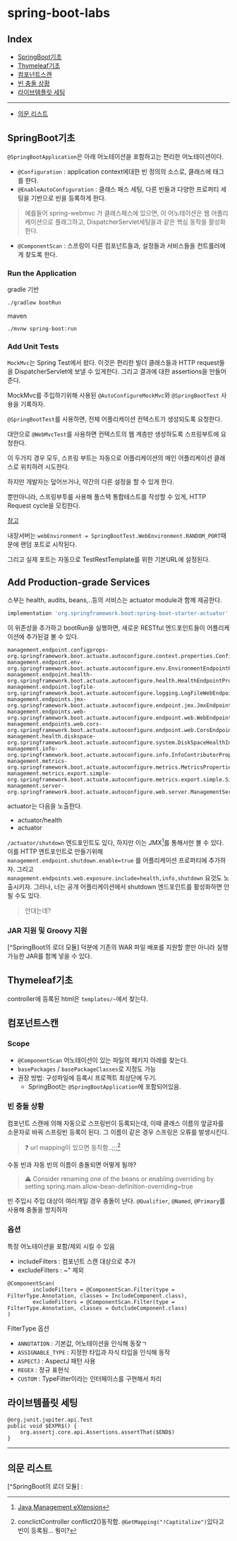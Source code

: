 # spring-boot-labs

## Index
- [SpringBoot기초](#SpringBoot기초)
- [Thymeleaf기초](#Thymeleaf기초)
- [컴포넌트스캔](#컴포넌트스캔)
- [빈 충돌 상황](#빈-충돌-상황)
- [라이브템플릿 세팅](#라이브템플릿-세팅)

---
- [의문 리스트](#의문-리스트)

## SpringBoot기초
```@SpringBootApplication```은 아래 어노테이션을 포함하고는 편리한 어노테이션이다.
- ```@Configuration``` : application context에대한 빈 정의의 소스로, 클래스에 태그를 한다.
- ```@EnableAutoConfiguration``` : 클래스 패스 세팅, 다른 빈들과 다양한 프로퍼티 세팅을 기반으로 빈을 등록하게 한다.
> 예를들어 spring-webmvc 가 클래스패스에 있으면, 이 어노테이션은 웹 어플리케이션으로 플래그하고, DispatcherServlet세팅을과 같은 핵심 동작을 활성화한다.
- ```@ComponentScan``` : 스프링이 다른 컴포넌트들과, 설정들과 서비스들을 컨트롤러에게 찾도록 한다.

### Run the Application
gradle 기반
```terminal
./gradlew bootRun
```

maven
```terminal
./mvnw spring-boot:run
```

### Add Unit Tests
```MockMvc```는  Spring Test에서 왔다. 이것은 편리한 빌더 클래스들과 HTTP request들을 DispatcherServlet에 보낼 수 있게한다.
그리고 결과에 대한 assertions을 만들어준다.

MockMvc를 주입하기위해  사용된 ```@AutoConfigureMockMvc```와 ```@SpringBootTest``` 사용을 기록하자.

```@SpringBootTest```를 사용하면, 전체 어플리케이션 컨텍스트가 생성되도록 요청한다.

대안으로 ```@WebMvcTest```를 사용하면 컨텍스트의 웹 계층만 생성하도록 스프링부트에 요청한다.

이 두가지 경우 모두, 스프링 부트는 자동으로 어플리케이션의 메인 어플리케이션 클래스로 위치하려 시도한다.

하지만 개발자는 덮어쓰거나, 약간의 다른 설정을 할 수 있게 한다.

뿐만아니라, 스프링부투를 사용해 풀스택 통합테스트를 작성할 수 있게, HTTP Request cycle을 모킹한다.

[참고](src/test/java/io/springbootlabs/app/web/in/HelloControllerTestIT.java)

내장서버는 ```webEnvironment = SpringBootTest.WebEnvironment.RANDOM_PORT```때문에 랜덤 포트로 시작된다.

그리고 실제 포트는 자동으로 TestRestTemplate를 위한 기본URL에 설정된다.

## Add Production-grade Services
스부는 health, audits, beans,..등의 서비스는 actuator module과 함께 제공한다.

```groovy
implementation 'org.springframework.boot:spring-boot-starter-actuator'
```
이 위존성을 추가하고 bootRun을 실행하면, 새로운 RESTful 엔드포인트들이 어플리케이션에 추가된걸 볼 수 있다.

```
management.endpoint.configprops-org.springframework.boot.actuate.autoconfigure.context.properties.ConfigurationPropertiesReportEndpointProperties
management.endpoint.env-org.springframework.boot.actuate.autoconfigure.env.EnvironmentEndpointProperties
management.endpoint.health-org.springframework.boot.actuate.autoconfigure.health.HealthEndpointProperties
management.endpoint.logfile-org.springframework.boot.actuate.autoconfigure.logging.LogFileWebEndpointProperties
management.endpoints.jmx-org.springframework.boot.actuate.autoconfigure.endpoint.jmx.JmxEndpointProperties
management.endpoints.web-org.springframework.boot.actuate.autoconfigure.endpoint.web.WebEndpointProperties
management.endpoints.web.cors-org.springframework.boot.actuate.autoconfigure.endpoint.web.CorsEndpointProperties
management.health.diskspace-org.springframework.boot.actuate.autoconfigure.system.DiskSpaceHealthIndicatorProperties
management.info-org.springframework.boot.actuate.autoconfigure.info.InfoContributorProperties
management.metrics-org.springframework.boot.actuate.autoconfigure.metrics.MetricsProperties
management.metrics.export.simple-org.springframework.boot.actuate.autoconfigure.metrics.export.simple.SimpleProperties
management.server-org.springframework.boot.actuate.autoconfigure.web.server.ManagementServerProperties
```
actuator는 다음을 노출한다.
- actuator/health
- actuator

```/actuator/shutdown``` 엔드포인트도 있다, 하지만 이는 JMX[^JMX]를 통해서만 볼 수 있다.
이를 HTTP 엔트포인트로 만들기위해 ```management.endpoint.shutdown.enable=true``` 를 어플리케이션 프로퍼티에 추가하자.
그리고 ```management.endpoints.web.exposure.include=health,info,shutdown``` 요것도 노출시키자.
그러나, 너는 공개 어플리케이션에서 shutdown 엔드포인트를 활성화하면 안될 수도 있다.

> 안대는데?

### JAR 지원 및 Groovy 지원
[^SpringBoot의 로더 모듈] 덕분에 기존의 WAR 파일 배포를 지원할 뿐만 아니라 실행 가능한 JAR를 함께 넣을 수 있다.


## Thymeleaf기초
controller에 등록된 html은 ```templates/~```에서 찾는다.

## 컴포넌트스캔
### Scope
- ```@ComponentScan``` 어노테이션이 있는 파일의 패키지 아래를 찾는다.
- ```basePackages``` / ```basePackageClasses```로 지정도 가능
- 권장 방법: 구성파일에 등록시 프로젝트 최상단에 두기.
  - SpringBoot는 ```@SpringBootApplication```에 포함되어있음.


### 빈 충돌 상황
컴포넌트 스캔에 의해 자동으로 스프링빈이 등록되는데, 이때 클래스 이름의 앞글자를 소문자로 바꿔 스프링빈 등록이 된다.
그 이름이 같은 경우 스프링은 오류를 발생시킨다. 

>  :question: url mapping이 있으면 동작함..;;;[^1]

수동 빈과 자동 빈의 이름이 충돌되면 어떻게 될까?

> :warning: Consider renaming one of the beans or enabling overriding by setting spring.main.allow-bean-definition-overriding=true

빈 주입시 주입 대상이 여러개일 경우 충돌이 난다. ```@Qualifier```, ```@Named```, ```@Primary```를 사용해 충돌을 방지하자 

### 옵션
특정 어노테이션을 포함/제외 시킬 수 있음
- includeFilters : 컴포넌트 스캔 대상으로 추가
- excludeFilters : ~" 제외
```
@ComponentScan(
        includeFilters = @ComponentScan.Filter(type = FilterType.Annotation, classes = IncludeComponent.class),
        excludeFilters = @ComponentScan.Filter(type = FilterType.Annotation, classes = OutcludeComponent.class)
)
```
FilterType 옵션
- ```ANNOTATION``` : 기본값, 어노테이션을 인식해 동잦ㄱ
- ```ASSIGNABLE_TYPE``` : 지정한 타입과 자식 타입을 인식해 동작
- ```ASPECTJ``` : AspectJ 패턴 사용
- ```REGEX``` : 정규 표현식
- ```CUSTOM``` : TypeFilter이라는 인터페이스를 구현해서 처리

## 라이브템플릿 세팅
```
@org.junit.jupiter.api.Test
public void $EXPR$() {
    org.assertj.core.api.Assertions.assertThat($END$)
}
```

---

## 의문 리스트
[^1]: conclictController conflict2()동작함.
```@GetMapping("!Captitalize")```있다고 빈이 등록됨... 뭥미?

[^JMX]: [Java Management eXtension](https://docs.spring.io/spring-boot/docs/2.1.1.RELEASE/reference/html/production-ready-jmx.html)

[^SpringBoot의 로더 모듈] : 